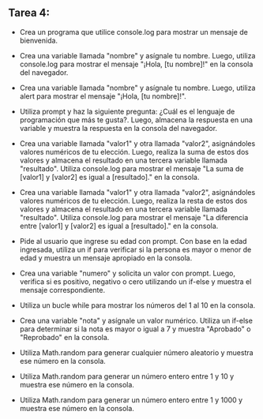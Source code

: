 ## Tarea 4:

- Crea un programa que utilice console.log para mostrar un mensaje de bienvenida.

- Crea una variable llamada "nombre" y asígnale tu nombre. Luego, utiliza console.log para mostrar el mensaje "¡Hola, [tu nombre]!" en la consola del navegador.

- Crea una variable llamada "nombre" y asígnale tu nombre. Luego, utiliza alert para mostrar el mensaje "¡Hola, [tu nombre]!".

- Utiliza prompt y haz la siguiente pregunta: ¿Cuál es el lenguaje de programación que más te gusta?. Luego, almacena la respuesta en una variable y muestra la respuesta en la consola del navegador.

- Crea una variable llamada "valor1" y otra llamada "valor2", asignándoles valores numéricos de tu elección. Luego, realiza la suma de estos dos valores y almacena el resultado en una tercera variable llamada "resultado". Utiliza console.log para mostrar el mensaje "La suma de [valor1] y [valor2] es igual a [resultado]." en la consola.

- Crea una variable llamada "valor1" y otra llamada "valor2", asignándoles valores numéricos de tu elección. Luego, realiza la resta de estos dos valores y almacena el resultado en una tercera variable llamada "resultado". Utiliza console.log para mostrar el mensaje "La diferencia entre [valor1] y [valor2] es igual a [resultado]." en la consola.

- Pide al usuario que ingrese su edad con prompt. Con base en la edad ingresada, utiliza un if para verificar si la persona es mayor o menor de edad y muestra un mensaje apropiado en la consola.

- Crea una variable "numero" y solicita un valor con prompt. Luego, verifica si es positivo, negativo o cero utilizando un if-else y muestra el mensaje correspondiente.

- Utiliza un bucle while para mostrar los números del 1 al 10 en la consola.

- Crea una variable "nota" y asígnale un valor numérico. Utiliza un if-else para determinar si la nota es mayor o igual a 7 y muestra "Aprobado" o "Reprobado" en la consola.

- Utiliza Math.random para generar cualquier número aleatorio y muestra ese número en la consola.

- Utiliza Math.random para generar un número entero entre 1 y 10 y muestra ese número en la consola.

- Utiliza Math.random para generar un número entero entre 1 y 1000 y muestra ese número en la consola.
